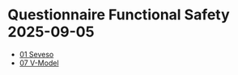 # Questionnaire Functional Safety 2025-09-05
- [01 Seveso](./Seveso.md)
- [07 V-Model](./VModel.md)
